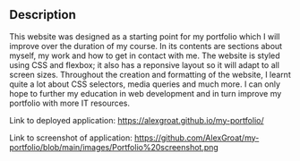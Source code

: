 # <Portfolio>

## Description

This website was designed as a starting point for my portfolio which I will improve over the duration of my course. 
In its contents are sections about myself, my work and how to get in contact with me. The website is styled using CSS
and flexbox; it also has a reponsive layout so it will adapt to all screen sizes. Throughout the creation and formatting 
of the website, I learnt quite a lot about CSS selectors, media queries and much more. I can only hope to further my education
in web development and in turn improve my portfolio with more IT resources. 

Link to deployed application: https://alexgroat.github.io/my-portfolio/

Link to screenshot of application: https://github.com/AlexGroat/my-portfolio/blob/main/images/Portfolio%20screenshot.png
